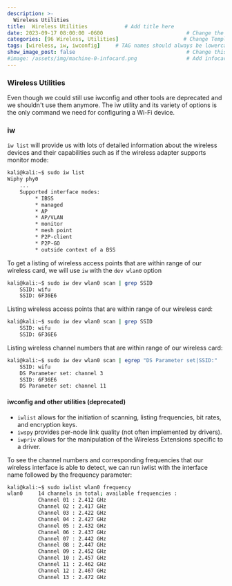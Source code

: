 ```yaml
---
description: >-
  Wireless Utilities
title:  Wireless Utilities            # Add title here
date: 2023-09-17 08:00:00 -0600                           # Change the date to match completion date
categories: [96 Wireless, Utilities]                     # Change Templates to Writeup
tags: [wireless, iw, iwconfig]     # TAG names should always be lowercase; replace template with writeup, and add relevant tags
show_image_post: false                                    # Change this to true
#image: /assets/img/machine-0-infocard.png                # Add infocard image here for post preview image
---
```


### Wireless Utilities

Even though we could still use iwconfig and other tools are deprecated and we shouldn't use them anymore. The iw utility and its variety of options is the only command we need for configuring a Wi-Fi device.

### iw 

`iw list` will provide us with lots of detailed information about the wireless devices and their capabilities such as if the wireless adapter supports monitor mode:
```bash
kali@kali:~$ sudo iw list
Wiphy phy0
	...
	Supported interface modes:
		 * IBSS
		 * managed
		 * AP
		 * AP/VLAN
		 * monitor
		 * mesh point
		 * P2P-client
		 * P2P-GO
		 * outside context of a BSS
```

To get a listing of wireless access points that are within range of our wireless card, we will use `iw` with the `dev wlan0` option
```bash
kali@kali:~$ sudo iw dev wlan0 scan | grep SSID
	SSID: wifu
	SSID: 6F36E6
```

Listing wireless access points that are within range of our wireless card:
```bash
kali@kali:~$ sudo iw dev wlan0 scan | grep SSID
	SSID: wifu
	SSID: 6F36E6
```
Listing wireless channel numbers that are within range of our wireless card:
```bash
kali@kali:~$ sudo iw dev wlan0 scan | egrep "DS Parameter set|SSID:"
	SSID: wifu
	DS Parameter set: channel 3
	SSID: 6F36E6
	DS Parameter set: channel 11
```

#### iwconfig and other utilities (deprecated)
- `iwlist` allows for the initiation of scanning, listing frequencies, bit rates, and encryption keys.
- `iwspy` provides per-node link quality (not often implemented by drivers).
- `iwpriv` allows for the manipulation of the Wireless Extensions specific to a driver.

To see the channel numbers and corresponding frequencies that our wireless interface is able to detect, we can run iwlist with the interface name followed by the frequency parameter:

```bash
kali@kali:~$ sudo iwlist wlan0 frequency
wlan0     14 channels in total; available frequencies :
          Channel 01 : 2.412 GHz
          Channel 02 : 2.417 GHz
          Channel 03 : 2.422 GHz
          Channel 04 : 2.427 GHz
          Channel 05 : 2.432 GHz
          Channel 06 : 2.437 GHz
          Channel 07 : 2.442 GHz
          Channel 08 : 2.447 GHz
          Channel 09 : 2.452 GHz
          Channel 10 : 2.457 GHz
          Channel 11 : 2.462 GHz
          Channel 12 : 2.467 GHz
          Channel 13 : 2.472 GHz
```